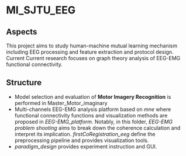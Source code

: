 # MI_SJTU_EEG

## Aspects
This project aims to study human-machine mutual learning mechanism including EEG processing and feature extraction and protocol design. Current Current research focuses on graph theory analysis of EEG-EMG functional connectivity. 

## Structure
- Model selection and evaluation of **Motor Imagery Recognition** is performed in Master_Motor_imaginary
- Multi-channels EEG-EMG analysis platform based on *mne* where functional connectivity functions and visualization methods are proposed in *EEG-EMG_platform*. Notably, in this folder, *EEG-EMG problem shooting* aims to break down the coherence calculation and interpret its implication. *firstCoRegistration_eeg* define the preprocessing pipeline and provides visualization tools.
- *paradigm_design* provides experiment instruction and GUI.
